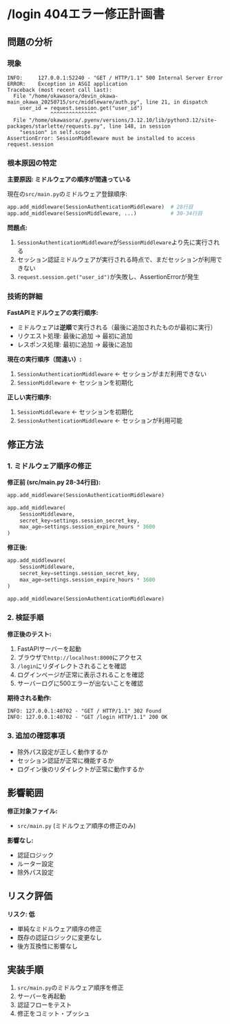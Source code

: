 # /login 404エラー修正計画書

## 問題の分析

### 現象
```
INFO:     127.0.0.1:52240 - "GET / HTTP/1.1" 500 Internal Server Error
ERROR:    Exception in ASGI application
Traceback (most recent call last):
  File "/home/okawasora/devin_okawa-main_okawa_20250715/src/middleware/auth.py", line 21, in dispatch
    user_id = request.session.get("user_id")
              ^^^^^^^^^^^^^^^
  File "/home/okawasora/.pyenv/versions/3.12.10/lib/python3.12/site-packages/starlette/requests.py", line 148, in session
    "session" in self.scope
AssertionError: SessionMiddleware must be installed to access request.session
```

### 根本原因の特定

**主要原因: ミドルウェアの順序が間違っている**

現在の`src/main.py`のミドルウェア登録順序:
```python
app.add_middleware(SessionAuthenticationMiddleware)  # 28行目
app.add_middleware(SessionMiddleware, ...)           # 30-34行目
```

**問題点:**
1. `SessionAuthenticationMiddleware`が`SessionMiddleware`より先に実行される
2. セッション認証ミドルウェアが実行される時点で、まだセッションが利用できない
3. `request.session.get("user_id")`が失敗し、AssertionErrorが発生

### 技術的詳細

**FastAPIミドルウェアの実行順序:**
- ミドルウェアは**逆順**で実行される（最後に追加されたものが最初に実行）
- リクエスト処理: 最後に追加 → 最初に追加
- レスポンス処理: 最初に追加 → 最後に追加

**現在の実行順序（間違い）:**
1. `SessionAuthenticationMiddleware` ← セッションがまだ利用できない
2. `SessionMiddleware` ← セッションを初期化

**正しい実行順序:**
1. `SessionMiddleware` ← セッションを初期化
2. `SessionAuthenticationMiddleware` ← セッションが利用可能

## 修正方法

### 1. ミドルウェア順序の修正

**修正前 (src/main.py 28-34行目):**
```python
app.add_middleware(SessionAuthenticationMiddleware)

app.add_middleware(
    SessionMiddleware,
    secret_key=settings.session_secret_key,
    max_age=settings.session_expire_hours * 3600
)
```

**修正後:**
```python
app.add_middleware(
    SessionMiddleware,
    secret_key=settings.session_secret_key,
    max_age=settings.session_expire_hours * 3600
)

app.add_middleware(SessionAuthenticationMiddleware)
```

### 2. 検証手順

**修正後のテスト:**
1. FastAPIサーバーを起動
2. ブラウザで`http://localhost:8000`にアクセス
3. `/login`にリダイレクトされることを確認
4. ログインページが正常に表示されることを確認
5. サーバーログに500エラーが出ないことを確認

**期待される動作:**
```
INFO: 127.0.0.1:40702 - "GET / HTTP/1.1" 302 Found
INFO: 127.0.0.1:40702 - "GET /login HTTP/1.1" 200 OK
```

### 3. 追加の確認事項

- 除外パス設定が正しく動作するか
- セッション認証が正常に機能するか
- ログイン後のリダイレクトが正常に動作するか

## 影響範囲

**修正対象ファイル:**
- `src/main.py` (ミドルウェア順序の修正のみ)

**影響なし:**
- 認証ロジック
- ルーター設定
- 除外パス設定

## リスク評価

**リスク: 低**
- 単純なミドルウェア順序の修正
- 既存の認証ロジックに変更なし
- 後方互換性に影響なし

## 実装手順

1. `src/main.py`のミドルウェア順序を修正
2. サーバーを再起動
3. 認証フローをテスト
4. 修正をコミット・プッシュ
